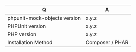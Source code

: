 | Q                            | A
| -----------------------------| ---------------
| phpunit-mock-objects version | x.y.z
| PHPUnit version              | x.y.z
| PHP version                  | x.y.z
| Installation Method          | Composer / PHAR

<!--
- Please fill in this template according to your issue.
- Please keep the table shown above at the top of your issue.
- Please post code as text (using proper markup). Do not post screenshots of code.
- For support request or how-tos, visit https://phpunit.de/support.html
- Otherwise, replace this comment by the description of your issue.
-->

